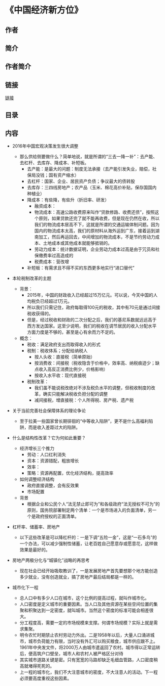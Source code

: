 《中国经济新方位》
=======================

## 作者

## 简介

## 作者简介

## 链接
[链接](https://book.douban.com/subject/27022756/)

## 目录

## 内容
* 2016年中国宏观决策发生很大调整
  - 那么供给侧要做什么？简单地说，就是所谓的“三去一降一补”：去产能、去杠杆、去库存、降成本、补短板。
    - 去产能：是最大的问题：制度无法承接（去产能引发失业，赔偿，社保局没钱；国有资产缩水）
    - 去杠杆：国家、企业、居民资产负债；争议最大的债转股
    - 去库存：三四线房地产；农产品（玉米、棉花高价补贴，保存国国内种植业）
    - 降成本：有些降，有些升（折旧率、研发）
      - 融资成本：
      - 物流成本：高速公路收费原来叫作“贷款修路、收费还债”，按照这个原则，如果贷款还完了就不能再收费，但是现在仍然在收，所以我们的物流成本居高不下，这就是所谓的交通运输体制问题。因为国内的物流成本太高，我们的原材料从海外运到广东，接着运到湖南加工，然后再运回去，中间增加的物流成本，不是节约劳动力成本、土地成本或其他成本就能够抵销的。
      - 劳动力成本：统计数据证明，企业劳动力成本过高是由于冗员和社保缴费率过高造成的
      - 税费成本：营改增
    - 补短板：有需求且不得不买的东西更多地实行“进口替代”


* 本轮税制改革的主题
  - 背景：
    - 2015年，中国的财政收入已经超过15万亿元。可以说，今天中国的人均税负已经超过1万元。
    - 所以我们只需记住，政府每取得100元的税收，其中有70元是通过间接税收获得的。
    - 但是，经过税收和财政的二次分配之后，我们的基尼系数就远远高于西方发达国家。这至少说明，我们的税收在调节居民的收入分配水平方面力度是不够的，甚至是心有余而力不足的。
  - 概念：
    - 税收：满足政府支出而取得收入的形式
    - 税制：税收体系；分配给纳税人
      - 按人头收：直接税（简单原始）
      - 按消费收：间接税（税收隐含于价格中，效率高、纳税痕迹少；缺点收入高反正消费比例少，价格影响）
      - 按收入水平收：现代直接税  
    - 税制改革：
      - 我们虽不能说税改绝对不涉及税负水平的调整，但税收制度的改革，确实只能解决税收负担分配的调整
      - 减间接税，增直接税：个人所得税、房产税、遗产税



* 关于当前完善社会保障体系的理论争论
  - 至于拉美一些国家曾长期徘徊的“中等收入陷阱”，更不是什么高福利陷阱，而是收入差距过大的陷阱。

* 什么是结构性改革？它为何如此重要？
  - 经济增长三个推力
    - 劳动：人口红利消失
    - 资本：资源错配，粗放增长
    - 效率：
    - 策略：资源再配置，优化经济结构，提高效率
  - 如何调整经济结构
    - 政府直接调整，会有反效果
    - 市场配置
  - 背景
    - 根据企业和公民个人“法无禁止即可为”和各级政府“法无授权不可为”的原则，国务院部署制定两个清单：一个是市场进入的负面清单，另一个是政府授权的正面清单。


* 杠杆率、储蓄率、房地产
  - 以下这些改革是可以降杠杆的：一是下调“五险一金”，这是“一石多鸟”的一个办法，可以减少强制性储蓄，让老百姓自己愿意存或愿意花，这样做效果是最好的。

* 房地产两极分化与“城镇化”战略的再思考
  - 现在社会已经开始吸取教训了，一是发展房地产首先要想那个地方能创造多少就业，没有创造就业，搞了房地产最后结局都是一样的。

* 城市化下一程
  - 总人口中有多少人口在城市，这个比例的提高过程，就叫作城市化。
  - 人口密度是定义城市的重要因素。当人口及其他资源在某些空间位置的集聚和积聚达到一定密度，就叫城市。当然这个密度的标准可能会相差很大。
  - 分工程度高，需要一定的市场规模来支撑。何谓市场规模？实际上就是需求集聚。
  - 明令农忙时期禁止农村劳动力外出。二是1958年以后，大量人口涌进城市，城市负荷能力有限，当时没有外汇可以购买粮食，城市供应跟不上。1961年中央发文件，将2000万人由城市遣返回了农村。城市得以正常运转后，便高筑户口壁垒，城市人和农村人被严格区分对待
  - 其实城市道路关键是密。只有宽宽的马路却缺乏毛细血管路，人口密度稍高就堵得死死的。
  - 上一程的城市化，我们不大注意城市的密度，不大注意人的活动。下一程必须要高度重视这些因素。